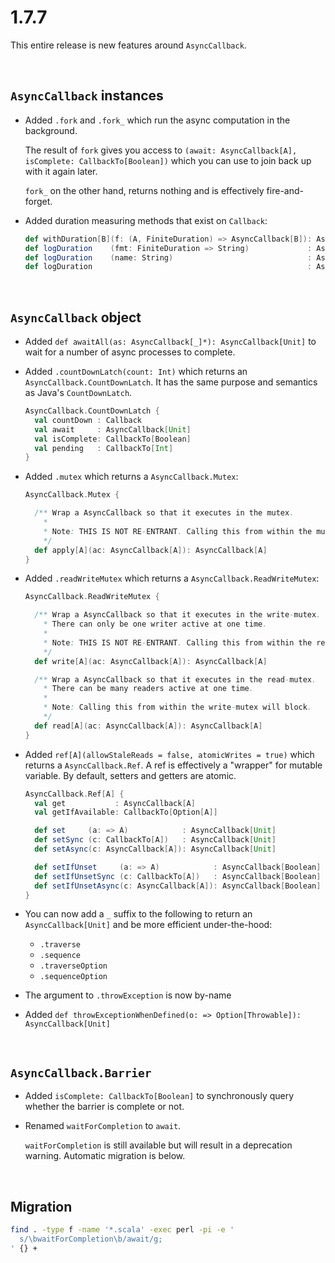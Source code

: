 # 1.7.7

This entire release is new features around `AsyncCallback`.

<br>

## `AsyncCallback` instances

* Added `.fork` and `.fork_` which run the async computation in the background.

  The result of `fork` gives you access to `(await: AsyncCallback[A], isComplete: CallbackTo[Boolean])` which you can
  use to join back up with it again later.

  `fork_` on the other hand, returns nothing and is effectively fire-and-forget.

* Added duration measuring methods that exist on `Callback`:

  ```scala
  def withDuration[B](f: (A, FiniteDuration) => AsyncCallback[B]): AsyncCallback[B]
  def logDuration    (fmt: FiniteDuration => String)             : AsyncCallback[A]
  def logDuration    (name: String)                              : AsyncCallback[A]
  def logDuration                                                : AsyncCallback[A]
  ```

<br>

## `AsyncCallback` object

* Added `def awaitAll(as: AsyncCallback[_]*): AsyncCallback[Unit]` to wait for a number of async processes to complete.

* Added `.countDownLatch(count: Int)` which returns an `AsyncCallback.CountDownLatch`.
  It has the same purpose and semantics as Java's `CountDownLatch`.

  ```scala
  AsyncCallback.CountDownLatch {
    val countDown : Callback
    val await     : AsyncCallback[Unit]
    val isComplete: CallbackTo[Boolean]
    val pending   : CallbackTo[Int]
  }
  ```

* Added `.mutex` which returns a `AsyncCallback.Mutex`:

  ```scala
  AsyncCallback.Mutex {

    /** Wrap a AsyncCallback so that it executes in the mutex.
      *
      * Note: THIS IS NOT RE-ENTRANT. Calling this from within the mutex will block.
      */
    def apply[A](ac: AsyncCallback[A]): AsyncCallback[A]
  }
  ```

* Added `.readWriteMutex` which returns a `AsyncCallback.ReadWriteMutex`:

  ```scala
  AsyncCallback.ReadWriteMutex {

    /** Wrap a AsyncCallback so that it executes in the write-mutex.
      * There can only be one writer active at one time.
      *
      * Note: THIS IS NOT RE-ENTRANT. Calling this from within the read or write mutex will block.
      */
    def write[A](ac: AsyncCallback[A]): AsyncCallback[A]

    /** Wrap a AsyncCallback so that it executes in the read-mutex.
      * There can be many readers active at one time.
      *
      * Note: Calling this from within the write-mutex will block.
      */
    def read[A](ac: AsyncCallback[A]): AsyncCallback[A]
  }
  ```

* Added `ref[A](allowStaleReads = false, atomicWrites = true)` which returns a `AsyncCallback.Ref`.
  A ref is effectively a "wrapper" for mutable variable. By default, setters and getters are atomic.

  ```scala
  AsyncCallback.Ref[A] {
    val get           : AsyncCallback[A]
    val getIfAvailable: CallbackTo[Option[A]]

    def set     (a: => A)            : AsyncCallback[Unit]
    def setSync (c: CallbackTo[A])   : AsyncCallback[Unit]
    def setAsync(c: AsyncCallback[A]): AsyncCallback[Unit]

    def setIfUnset     (a: => A)            : AsyncCallback[Boolean]
    def setIfUnsetSync (c: CallbackTo[A])   : AsyncCallback[Boolean]
    def setIfUnsetAsync(c: AsyncCallback[A]): AsyncCallback[Boolean]
  }
  ```

* You can now add a `_` suffix to the following to return an `AsyncCallback[Unit]` and be more efficient under-the-hood:

  * `.traverse`
  * `.sequence`
  * `.traverseOption`
  * `.sequenceOption`

* The argument to `.throwException` is now by-name

* Added `def throwExceptionWhenDefined(o: => Option[Throwable]): AsyncCallback[Unit]`

<br>

## `AsyncCallback.Barrier`

* Added `isComplete: CallbackTo[Boolean]` to synchronously query whether the barrier is complete or not.

* Renamed `waitForCompletion` to `await`.

  `waitForCompletion` is still available but will result in a deprecation warning.
  Automatic migration is below.


<br>

## Migration

```sh
find . -type f -name '*.scala' -exec perl -pi -e '
  s/\bwaitForCompletion\b/await/g;
' {} +
```
